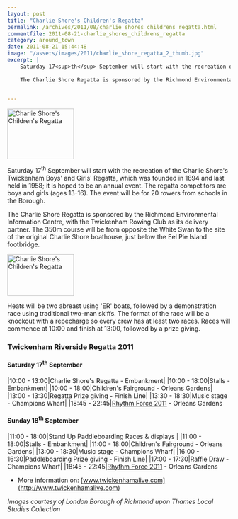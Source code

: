 ```yaml
---
layout: post
title: "Charlie Shore's Children's Regatta"
permalink: /archives/2011/08/charlie_shores_childrens_regatta.html
commentfile: 2011-08-21-charlie_shores_childrens_regatta
category: around_town
date: 2011-08-21 15:44:48
image: "/assets/images/2011/charlie_shore_regatta_2_thumb.jpg"
excerpt: |
    Saturday 17<sup>th</sup> September will start with the recreation of the Charlie Shore's Twickenham Boys' and Girls' Regatta, which was founded in 1894 and last held in 1958; it is hoped to be an annual event. The regatta competitors are boys and girls (ages 13-16). The event will be for 20 rowers from schools in  the Borough.
    
    The Charlie Shore Regatta is sponsored by the Richmond Environmental Information Centre, with the Twickenham Rowing Club as its delivery partner. The 350m course will be from opposite the White Swan to the site of the original Charlie Shore boathouse, just below the Eel Pie Island footbridge.
    

---
```


<a href="/assets/images/2011/charlie_shore_regatta_2.jpg" title="See larger version of - Charlie Shore's Children's Regatta"><img src="/assets/images/2011/charlie_shore_regatta_2_thumb.jpg" width="150" height="114" alt="Charlie Shore's Children's Regatta" class="photo right" /></a>

Saturday 17<sup>th</sup> September will start with the recreation of the Charlie Shore's Twickenham Boys' and Girls' Regatta, which was founded in 1894 and last held in 1958; it is hoped to be an annual event. The regatta competitors are boys and girls (ages 13-16). The event will be for 20 rowers from schools in the Borough.

The Charlie Shore Regatta is sponsored by the Richmond Environmental Information Centre, with the Twickenham Rowing Club as its delivery partner. The 350m course will be from opposite the White Swan to the site of the original Charlie Shore boathouse, just below the Eel Pie Island footbridge.

<a href="/assets/images/2011/charlie_shore_regatta_1.jpg" title="See larger version of - Charlie Shore's Children's Regatta"><img src="/assets/images/2011/charlie_shore_regatta_1_thumb.jpg" width="150" height="94" alt="Charlie Shore's Children's Regatta" class="photo right" /></a>

Heats will be two abreast using 'ER' boats, followed by a demonstration race using traditional two-man skiffs. The format of the race will be a knockout with a repecharge so every crew has at least two races. Races will commence at 10:00 and finish at 13:00, followed by a prize giving.

### Twickenham Riverside Regatta 2011

#### Saturday 17<sup>th</sup> September

|10:00 - 13:00|Charlie Shore's Regatta - Embankment|
|10:00 - 18:00|Stalls - Embankment|
|10:00 - 18:00|Children's Fairground - Orleans Gardens|
|13:00 - 13:30|Regatta Prize giving - Finish Line|
|13:30 - 18:30|Music stage - Champions Wharf|
|18:45 - 22:45|[Rhythm Force 2011](/event/show/200705142980) - Orleans Gardens

#### Sunday 18<sup>th</sup> September

|11:00 - 18:00|Stand Up Paddleboarding Races & displays |
|11:00 - 18:00|Stalls - Embankment|
|11:00 - 18:00|Children's Fairground - Orleans Gardens|
|13:00 - 18:30|Music stage - Champions Wharf|
|16:00 - 16:30|Paddleboarding Prize giving - Finish Line|
|17:00 - 17:30|Raffle Draw - Champions Wharf|
|18:45 - 22:45|[Rhythm Force 2011](/event/show/200705142980) - Orleans Gardens

-   More information on: [www.twickenhamalive.com](http://www.twickenhamalive.com)

*Images courtesy of London Borough of Richmond upon Thames Local Studies Collection*
